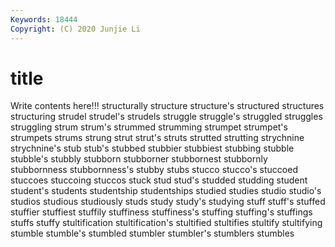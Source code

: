 ```yaml
---
Keywords: 18444
Copyright: (C) 2020 Junjie Li
---
```


# title

Write contents here!!!
structurally 
structure
structure's 
structured 
structures 
structuring 
strudel 
strudel's 
strudels 
struggle 
struggle's 
struggled
struggles 
struggling 
strum 
strum's 
strummed 
strumming 
strumpet 
strumpet's 
strumpets 
strums
strung 
strut 
strut's 
struts 
strutted 
strutting 
strychnine 
strychnine's 
stub 
stub's
stubbed 
stubbier 
stubbiest 
stubbing 
stubble 
stubble's 
stubbly 
stubborn 
stubborner 
stubbornest
stubbornly 
stubbornness 
stubbornness's 
stubby 
stubs 
stucco 
stucco's 
stuccoed 
stuccoes 
stuccoing
stuccos 
stuck 
stud 
stud's 
studded 
studding 
student 
student's 
students 
studentship
studentships 
studied 
studies 
studio 
studio's 
studios 
studious 
studiously 
studs 
study
study's 
studying 
stuff 
stuff's 
stuffed 
stuffier 
stuffiest 
stuffily 
stuffiness 
stuffiness's
stuffing 
stuffing's 
stuffings 
stuffs 
stuffy 
stultification 
stultification's 
stultified 
stultifies 
stultify
stultifying 
stumble 
stumble's 
stumbled 
stumbler 
stumbler's 
stumblers 
stumbles 

